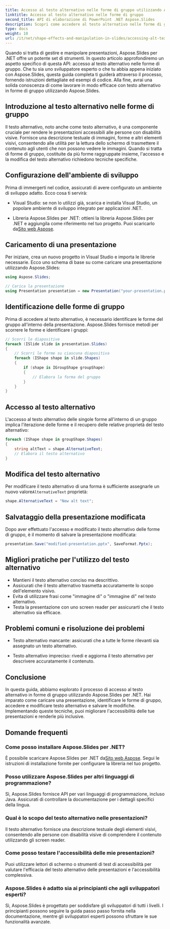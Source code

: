 ```yaml
---
title: Accesso al testo alternativo nelle forme di gruppo utilizzando Aspose.Slides
linktitle: Accesso al testo alternativo nelle forme di gruppo
second_title: API di elaborazione di PowerPoint .NET Aspose.Slides
description: Scopri come accedere al testo alternativo nelle forme di gruppo utilizzando Aspose.Slides per .NET. Guida passo passo con esempi di codice.
type: docs
weight: 10
url: /it/net/shape-effects-and-manipulation-in-slides/accessing-alt-text-group-shapes/
---
```


Quando si tratta di gestire e manipolare presentazioni, Aspose.Slides per .NET offre un potente set di strumenti. In questo articolo approfondiremo un aspetto specifico di questa API: accesso al testo alternativo nelle forme di gruppo. Che tu sia uno sviluppatore esperto o che tu abbia appena iniziato con Aspose.Slides, questa guida completa ti guiderà attraverso il processo, fornendo istruzioni dettagliate ed esempi di codice. Alla fine, avrai una solida conoscenza di come lavorare in modo efficace con testo alternativo in forme di gruppo utilizzando Aspose.Slides.

## Introduzione al testo alternativo nelle forme di gruppo

Il testo alternativo, noto anche come testo alternativo, è una componente cruciale per rendere le presentazioni accessibili alle persone con disabilità visive. Fornisce una descrizione testuale di immagini, forme e altri elementi visivi, consentendo alle utilità per la lettura dello schermo di trasmettere il contenuto agli utenti che non possono vedere le immagini. Quando si tratta di forme di gruppo, costituite da più forme raggruppate insieme, l'accesso e la modifica del testo alternativo richiedono tecniche specifiche.

## Configurazione dell'ambiente di sviluppo

Prima di immergerti nel codice, assicurati di avere configurato un ambiente di sviluppo adatto. Ecco cosa ti servirà:

- Visual Studio: se non lo utilizzi già, scarica e installa Visual Studio, un popolare ambiente di sviluppo integrato per applicazioni .NET.

-  Libreria Aspose.Slides per .NET: ottieni la libreria Aspose.Slides per .NET e aggiungila come riferimento nel tuo progetto. Puoi scaricarlo da[Sito web Aspose](https://reference.aspose.com/slides/net/).

## Caricamento di una presentazione

Per iniziare, crea un nuovo progetto in Visual Studio e importa le librerie necessarie. Ecco uno schema di base su come caricare una presentazione utilizzando Aspose.Slides:

```csharp
using Aspose.Slides;

// Carica la presentazione
using Presentation presentation = new Presentation("your-presentation.pptx");
```

## Identificazione delle forme di gruppo

Prima di accedere al testo alternativo, è necessario identificare le forme del gruppo all'interno della presentazione. Aspose.Slides fornisce metodi per scorrere le forme e identificare i gruppi:

```csharp
// Scorri le diapositive
foreach (ISlide slide in presentation.Slides)
{
    // Scorri le forme su ciascuna diapositiva
    foreach (IShape shape in slide.Shapes)
    {
        if (shape is IGroupShape groupShape)
        {
            // Elabora la forma del gruppo
        }
    }
}
```

## Accesso al testo alternativo

L'accesso al testo alternativo delle singole forme all'interno di un gruppo implica l'iterazione delle forme e il recupero delle relative proprietà del testo alternativo:

```csharp
foreach (IShape shape in groupShape.Shapes)
{
    string altText = shape.AlternativeText;
    // Elabora il testo alternativo
}
```

## Modifica del testo alternativo

 Per modificare il testo alternativo di una forma è sufficiente assegnarle un nuovo valore`AlternativeText` proprietà:

```csharp
shape.AlternativeText = "New alt text";
```

## Salvataggio della presentazione modificata

Dopo aver effettuato l'accesso e modificato il testo alternativo delle forme di gruppo, è il momento di salvare la presentazione modificata:

```csharp
presentation.Save("modified-presentation.pptx", SaveFormat.Pptx);
```

## Migliori pratiche per l'utilizzo del testo alternativo

- Mantieni il testo alternativo conciso ma descrittivo.
- Assicurati che il testo alternativo trasmetta accuratamente lo scopo dell'elemento visivo.
- Evita di utilizzare frasi come "immagine di" o "immagine di" nel testo alternativo.
- Testa la presentazione con uno screen reader per assicurarti che il testo alternativo sia efficace.

## Problemi comuni e risoluzione dei problemi

- Testo alternativo mancante: assicurati che a tutte le forme rilevanti sia assegnato un testo alternativo.

- Testo alternativo impreciso: rivedi e aggiorna il testo alternativo per descrivere accuratamente il contenuto.

## Conclusione

In questa guida, abbiamo esplorato il processo di accesso al testo alternativo in forme di gruppo utilizzando Aspose.Slides per .NET. Hai imparato come caricare una presentazione, identificare le forme di gruppo, accedere e modificare testo alternativo e salvare le modifiche. Implementando queste tecniche, puoi migliorare l'accessibilità delle tue presentazioni e renderle più inclusive.

## Domande frequenti

### Come posso installare Aspose.Slides per .NET?

 È possibile scaricare Aspose.Slides per .NET da[Sito web Aspose](https://reference.aspose.com/slides/net/). Segui le istruzioni di installazione fornite per configurare la libreria nel tuo progetto.

### Posso utilizzare Aspose.Slides per altri linguaggi di programmazione?

Sì, Aspose.Slides fornisce API per vari linguaggi di programmazione, incluso Java. Assicurati di controllare la documentazione per i dettagli specifici della lingua.

### Qual è lo scopo del testo alternativo nelle presentazioni?

Il testo alternativo fornisce una descrizione testuale degli elementi visivi, consentendo alle persone con disabilità visive di comprendere il contenuto utilizzando gli screen reader.

### Come posso testare l'accessibilità delle mie presentazioni?

Puoi utilizzare lettori di schermo o strumenti di test di accessibilità per valutare l'efficacia del testo alternativo delle presentazioni e l'accessibilità complessiva.

### Aspose.Slides è adatto sia ai principianti che agli sviluppatori esperti?

Sì, Aspose.Slides è progettato per soddisfare gli sviluppatori di tutti i livelli. I principianti possono seguire la guida passo passo fornita nella documentazione, mentre gli sviluppatori esperti possono sfruttare le sue funzionalità avanzate.